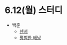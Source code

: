 # 6.12(월) 스터디

- 백준
  - [센서](https://www.acmicpc.net/problem/2212)
  - [평범한 배낭](https://www.acmicpc.net/problem/12865)
